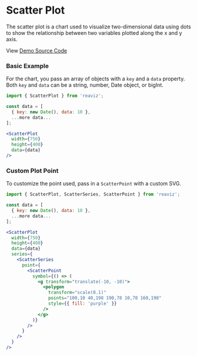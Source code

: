 # Scatter Plot

The scatter plot is a chart used to visualize two-dimensional data
using dots to show the relationship between two variables plotted
along the x and y axis.

View [Demo Source Code](https://github.com/jask-oss/reaviz/blob/master/src/ScatterPlot/ScatterPlot.story.tsx)


### Basic Example

For the chart, you pass an array of objects with a `key` and a 
`data` property. Both `key` and `data` can be a string, number, Date object, or bigInt.

```jsx
import { ScatterPlot } from 'reaviz';

const data = [
  { key: new Date(), data: 10 },
  ...more data...
];

<ScatterPlot
  width={750}
  height={400}
  data={data}
/>
```

### Custom Plot Point

To customize the point used, pass in a `ScatterPoint` with a custom SVG.

```jsx
import { ScatterPlot, ScatterSeries, ScatterPoint } from 'reaviz';

const data = [
  { key: new Date(), data: 10 },
  ...more data...
];

<ScatterPlot
  width={750}
  height={400}
  data={data}
  series={
    <ScatterSeries
      point={
        <ScatterPoint
          symbol={() => (
            <g transform="translate(-10, -10)">
              <polygon
                transform="scale(0.1)"
                points="100,10 40,198 190,78 10,78 160,198"
                style={{ fill: 'purple' }}
              />
            </g>
          )}
        />
      }
    />
  }
/>
```
